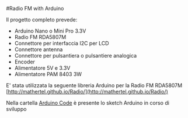 #Radio FM with Arduino

Il progetto completo prevede:
- Arduino Nano o Mini Pro 3.3V
- Radio FM RDA5807M
- Connettore per interfaccia I2C per LCD
- Connettore antenna
- Connettore per pulsantiera o pulsantiere analogica
- Encoder
- Alimentatore 5V e 3.3V
- Alimentatore PAM 8403 3W

E' stata utilizzata la seguente libreria Arduino per la Radio FM RDA5807M 
[http://mathertel.github.io/Radio/](http://mathertel.github.io/Radio/)


Nella cartella [Arduino Code](/Radio_FM_RDA5807M/Arduino_Code) è presente lo sketch Arduino in corso di sviluppo






